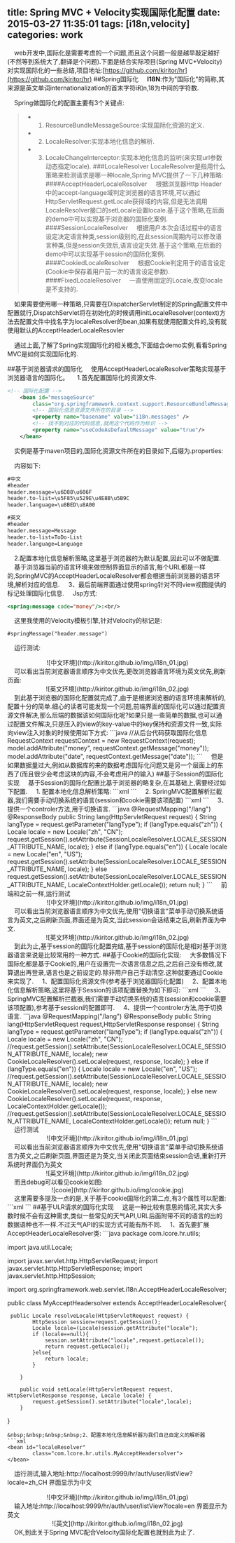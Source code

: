 title: Spring MVC + Velocity实现国际化配置
date: 2015-03-27 11:35:01
tags: [i18n,velocity]
categories: work
---
&nbsp;&nbsp;&nbsp;&nbsp;web开发中,国际化是需要考虑的一个问题,而且这个问题一般是越早敲定越好(不然等到系统大了,翻译是个问题).下面是结合实际项目(Spring MVC+Velocity)对实现国际化的一些总结,项目地址:[https://github.com/kiritor/hr](https://github.com/kiritor/hr)
##Spring国际化
&nbsp;&nbsp;&nbsp;&nbsp;<b>I18N</b>:作为"国际化"的简称,其来源是英文单词internationalization的首末字符i和n,18为中间的字符数.

&nbsp;&nbsp;&nbsp;&nbsp;Spring做国际化的配置主要有3个关键点:
>*    1. ResourceBundleMessageSource:实现国际化资源的定义.
>*	  2. LocaleResolver:实现本地化信息的解析.
>*	  3. LocaleChangeInterceptor:实现本地化信息的监听(来实现url参数动态指定locale).
###LocaleResolver
LocaleResolver是指用什么策略来检测请求是哪一种locale,Spring MVC提供了一下几种策略:
####AcceptHeaderLocaleResolver
&nbsp;&nbsp;&nbsp;&nbsp;根据浏览器Http Header中的accept-language域判定浏览器的语言环境,可以通过HttpServletRequest.getLocale获得域的内容,但是无法调用LocaleResolver接口的setLocale设置locale.基于这个策略,在后面的demo中可以实现基于浏览器的国际化案例.
####SessionLocaleResolver
&nbsp;&nbsp;&nbsp;&nbsp;根据用户本次会话过程中的语言设定决定语言种类,session级别的,在此session周期内可以修改语言种类,但是session失效后,语言设定失效.基于这个策略,在后面的demo中可以实现基于session的国际化案例.
####CookiedLocaleResolver
&nbsp;&nbsp;&nbsp;&nbsp;根据Cookie判定用于的语言设定(Cookie中保存着用户前一次的语言设定参数).
####FixedLocaleResolver
&nbsp;&nbsp;&nbsp;&nbsp;一直使用固定的Locale,改变locale是不支持的.

&nbsp;&nbsp;&nbsp;&nbsp;如果需要使用哪一种策略,只需要在DispatcherServlet制定的Spring配置文件中配置就行,DispatchServlet将在初始化的时候调用initLocaleResolver(context)方法去配置文件中找名字为localeResolver的bean,如果有就使用配置文件的,没有就使用默认的AcceptHeaderLocaleResovler

&nbsp;&nbsp;&nbsp;&nbsp;通过上面,了解了Spring实现国际化的相关概念,下面结合demo实例,看看Spring MVC是如何实现国际化的.

##基于浏览器请求的国际化
&nbsp;&nbsp;&nbsp;&nbsp;使用AcceptHeaderLocaleResolver策略实现基于浏览器语言的国际化。
&nbsp;&nbsp;&nbsp;&nbsp;1.首先配置国际化的资源文件.
```xml
<!-- 国际化配置 -->
	<bean id="messageSource"
		class="org.springframework.context.support.ResourceBundleMessageSource">
		<!-- 国际化信息资源文件所在的目录 -->
		<property name="basename" value="i18n.messages" />
		<!-- 找不到对应的代码信息,就用这个代码作为标识 -->
		<property name="useCodeAsDefaultMessage" value="true"/>
	</bean>
```
&nbsp;&nbsp;&nbsp;&nbsp;实例是基于maven项目的,国际化资源文件所在的目录如下,后缀为.properties:

&nbsp;&nbsp;&nbsp;&nbsp;内容如下:
```xml
#中文
#header
header.message=\u6D88\u606F  
header.to-list=\u5F85\u529E\u4E8B\u5B9C
header.language=\u8BED\u8A00

#英文
#header
header.message=Message
header.to-list=ToDo-List
header.language=Language
```
&nbsp;&nbsp;&nbsp;&nbsp;2.配置本地化信息解析策略,这里基于浏览器的为默认配置,因此可以不做配置.
&nbsp;&nbsp;&nbsp;&nbsp;基于浏览器当前的语言环境来做控制界面显示的语言,每个URL都是一样的,SpringMVC的AcceptHeaderLocaleResolver都会根据当前浏览器的语言环境,解析对应的信息.
&nbsp;&nbsp;&nbsp;&nbsp;3、最后前端界面通过使用spring针对不同view视图提供的标记处理国际化信息.
&nbsp;&nbsp;&nbsp;&nbsp;Jsp方式:
```jsp
<spring:message code="money"/>:<br/>
```
&nbsp;&nbsp;&nbsp;&nbsp;这里我使用的Velocity模板引擎,针对Velocity的标记是:
```velocity
#springMessage("header.message")
```
&nbsp;&nbsp;&nbsp;&nbsp;运行测试:
<center>![中文环境](http://kiritor.github.io/img/i18n_01.jpg)</center>
&nbsp;&nbsp;&nbsp;&nbsp;可以看出当前浏览器语言顺序为中文优先,更改浏览器语言环境为英文优先,刷新页面:
<center>![英文环境](http://kiritor.github.io/img/i18n_02.jpg)</center>
&nbsp;&nbsp;&nbsp;&nbsp;到此基于浏览器的国际化配置就完成了,由于是根据浏览器的语言环境来解析的,配置十分的简单.细心的读者可能发现一个问题,前端界面的国际化可以通过配置资源文件解决,那么后端的数据该如何国际化呢?如果只是一些简单的数据,也可以通过配置文件解决,只是压入的view的key-value中的key保持和资源文件一致,实际向view注入对象的时候使用如下方式:
```java
 //从后台代码获取国际化信息
 RequestContext requestContext = new RequestContext(request);
 model.addAttribute("money", requestContext.getMessage("money"));
 model.addAttribute("date", requestContext.getMessage("date"));
```
&nbsp;&nbsp;&nbsp;&nbsp;但是如果数据量过大,例如从数据库的来的数据考虑国际化问题又是另一个层面上的东西了(而且很少会考虑这块的内容,不会考虑用户的输入)
##基于Session的国际化实现
&nbsp;&nbsp;&nbsp;&nbsp;基于Session的国际化配置比基于浏览器的略复杂,在其基础上,需要经过如下配置.
&nbsp;&nbsp;&nbsp;&nbsp;1. 配置本地化信息解析策略:
```xml
	<bean id="localeResolver"
		class="org.springframework.web.servlet.i18n.SessionLocaleResolver" />
```
&nbsp;&nbsp;&nbsp;&nbsp;2. SpringMVC配置解析拦截器,我们需要手动切换系统的语言(session和cookie需要该项配置)
```xml
<mvc:interceptors>
        <!-- 国际化拦截器 -->
		<bean class="org.springframework.web.servlet.i18n.LocaleChangeInterceptor" />
		<!-- 登录拦截器 -->
		<mvc:interceptor>
			<mvc:mapping path="/**" />
			<bean class="com.cisdi.ecis.pbs.interceptor.LoginInterceptor" />
		</mvc:interceptor>
</mvc:interceptors>
```
&nbsp;&nbsp;&nbsp;&nbsp;3、提供一个controler方法,用于切换语言.
```java
    @RequestMapping("/lang")
    @ResponseBody
    public String lang(HttpServletRequest request) {
        String langType = request.getParameter("langType");
        if (langType.equals("zh")) {
            Locale locale = new Locale("zh", "CN");
            request.getSession().setAttribute(SessionLocaleResolver.LOCALE_SESSION_ATTRIBUTE_NAME, locale);
        } else if (langType.equals("en")) {
            Locale locale = new Locale("en", "US");
            request.getSession().setAttribute(SessionLocaleResolver.LOCALE_SESSION_ATTRIBUTE_NAME, locale);
        } else
            request.getSession().setAttribute(SessionLocaleResolver.LOCALE_SESSION_ATTRIBUTE_NAME, LocaleContextHolder.getLocale());
        return null;
    }
```
&nbsp;&nbsp;&nbsp;&nbsp;前端和之前一样,运行测试
<center>![中文环境](http://kiritor.github.io/img/i18n_01.jpg)</center>
&nbsp;&nbsp;&nbsp;&nbsp;可以看出当前浏览器语言顺序为中文优先,使用"切换语言"菜单手动切换系统语言为英文,之后刷新页面,界面还是为英文,当此session会话结束之后,刷新界面为中文.
<center>![英文环境](http://kiritor.github.io/img/i18n_02.jpg)</center>
&nbsp;&nbsp;&nbsp;&nbsp;到此为止,基于session的国际化配置完结,基于session的国际化是相对基于浏览器语言来说是比较常用的一种方式.
##基于Cookie的国际化实现:
&nbsp;&nbsp;&nbsp;&nbsp;大多数情况下国际化都是基于Cookie的,用户在设置完一次语言信息之后,之后自己没有修改,就算退出再登录,语言也是之前设定的.除非用户自己手动清空.这种就要通过Cookie来实现了.
&nbsp;&nbsp;&nbsp;&nbsp;1、配置国际化资源文件(参考基于浏览器国际化配置)
&nbsp;&nbsp;&nbsp;&nbsp;2、配置本地化信息解析策略,这里将基于Session的该项配置替换为如下即可:
```xml
<bean id="localeResolver"
		class="org.springframework.web.servlet.i18n.CookieLocaleResolver" />
```
&nbsp;&nbsp;&nbsp;&nbsp;3、SpringMVC配置解析拦截器,我们需要手动切换系统的语言(session和cookie需要该项配置),参考基于session的配置即可.
&nbsp;&nbsp;&nbsp;&nbsp;4、提供一个controler方法,用于切换语言.
```java
    @RequestMapping("/lang")
    @ResponseBody
    public String lang(HttpServletRequest request,HttpServletResponse response) {
        String langType = request.getParameter("langType");
        if (langType.equals("zh")) {
            Locale locale = new Locale("zh", "CN");
            //request.getSession().setAttribute(SessionLocaleResolver.LOCALE_SESSION_ATTRIBUTE_NAME, locale);
            new CookieLocaleResolver().setLocale(request, response, locale);
        } else if (langType.equals("en")) {
            Locale locale = new Locale("en", "US");
            //request.getSession().setAttribute(SessionLocaleResolver.LOCALE_SESSION_ATTRIBUTE_NAME, locale);
            new CookieLocaleResolver().setLocale(request, response, locale);
        } else
        	new CookieLocaleResolver().setLocale(request, response, LocaleContextHolder.getLocale());
            //request.getSession().setAttribute(SessionLocaleResolver.LOCALE_SESSION_ATTRIBUTE_NAME, LocaleContextHolder.getLocale());
        return null;
    }
```
&nbsp;&nbsp;&nbsp;&nbsp;运行测试
<center>![中文环境](http://kiritor.github.io/img/i18n_01.jpg)</center>
&nbsp;&nbsp;&nbsp;&nbsp;可以看出当前浏览器语言顺序为中文优先,使用"切换语言"菜单手动切换系统语言为英文,之后刷新页面,界面还是为英文,当关闭此页面结束session会话,重新打开系统时界面仍为英文
<center>![英文环境](http://kiritor.github.io/img/i18n_02.jpg)</center>
&nbsp;&nbsp;&nbsp;&nbsp;而且debug可以看见cookie如图:
<center>![cooie](http://kiritor.github.io/img/cookie.jpg)</center>
&nbsp;&nbsp;&nbsp;&nbsp;这里需要多提及一点的是,关于基于cookie国际化的第二点,有3个属性可以配置:
```xml
<bean id="localeResolver"
		class="org.springframework.web.servlet.i18n.CookieLocaleResolver">
		<!-- 设置cookieName名称，可以根据名称通过js来修改设置，默认的名称为 类名+.LOCALE如上图 -->
		<property name="cookieName" value="lang" />
		<!-- 设置最大有效时间，如果是-1，则不存储，浏览器关闭后即失效，默认为Integer.MAX_INT -->
		<property name="cookieMaxAge" value="100000" />
		<!-- 设置cookie可见的地址，默认是“/”即对网站所有地址都是可见的，如果设为其它地址，则只有该地址或其后的地址才可见 -->
		<property name="cookiePath" value="/" />
</bean>
```
##基于ULR请求的国际化实现
&nbsp;&nbsp;&nbsp;&nbsp;这是一种比较有意思的情况,其实大多数时候不会有这种需求,类似一些常见的天气API,URL后面附带不同的语言的出的数据语种也不一样.不过天气API的实现方式可能有所不同.
&nbsp;&nbsp;&nbsp;&nbsp;1、首先要扩展AcceptHeaderLocaleResolver类:
```java
package com.lcore.hr.utils;

import java.util.Locale;

import javax.servlet.http.HttpServletRequest;
import javax.servlet.http.HttpServletResponse;
import javax.servlet.http.HttpSession;

import org.springframework.web.servlet.i18n.AcceptHeaderLocaleResolver;

public class MyAcceptHeadersolver extends AcceptHeaderLocaleResolver{
	
	 public Locale resolveLocale(HttpServletRequest request) {
	        HttpSession session=request.getSession();
	        Locale locale=(Locale)session.getAttribute("locale");
	        if (locale==null){
	            session.setAttribute("locale",request.getLocale());
	            return request.getLocale();
	        }else{
	            return locale;
	        }

	    }

	    public void setLocale(HttpServletRequest request, HttpServletResponse response, Locale locale) {
	        request.getSession().setAttribute("locale",locale);
	    }

}

```
&nbsp;&nbsp;&nbsp;&nbsp;2、配置本地化信息解析器为我们自己自定义的解析器
```xml
<bean id="localeResolver"
		class="com.lcore.hr.utils.MyAcceptHeadersolver">
</bean>
```
&nbsp;&nbsp;&nbsp;&nbsp;运行测试,输入地址:http://localhost:9999/hr/auth/user/listView?locale=zh_CH 界面显示为中文
<center>![中文环境](http://kiritor.github.io/img/i18n_01.jpg)</center>
&nbsp;&nbsp;&nbsp;&nbsp;输入地址:http://localhost:9999/hr/auth/user/listView?locale=en 界面显示为英文
<center>![英文](http://kiritor.github.io/img/i18n_02.jpg)</center>
&nbsp;&nbsp;&nbsp;&nbsp;OK,到此关于Spring MVC配合Velocity国际化配置也就到此为止了.